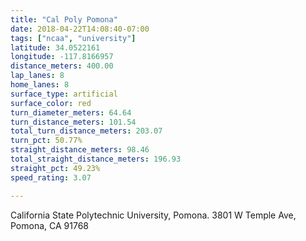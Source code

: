 ```yaml
---
title: "Cal Poly Pomona"
date: 2018-04-22T14:08:40-07:00
tags: ["ncaa", "university"]
latitude: 34.0522161
longitude: -117.8166957
distance_meters: 400.00
lap_lanes: 8
home_lanes: 8
surface_type: artificial
surface_color: red
turn_diameter_meters: 64.64
turn_distance_meters: 101.54
total_turn_distance_meters: 203.07
turn_pct: 50.77%
straight_distance_meters: 98.46
total_straight_distance_meters: 196.93
straight_pct: 49.23%
speed_rating: 3.07

---
```


California State Polytechnic University, Pomona. 3801 W Temple Ave, Pomona, CA 91768
<!--more-->
